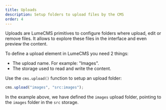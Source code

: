 ```yaml
---
title: Uploads
description: Setup folders to upload files by the CMS
order: 4
---
```


Uploads are LumeCMS primitives to configure folders where upload, edit or remove
files. It allows to explore these files in the interface and even preview the
content.

To define a upload element in LumeCMS you need 2 things:

- The upload name. For example: "Images".
- The storage used to read and write the content.

Use the `cms.upload()` function to setup an upload folder:

```ts
cms.upload("images", "src:images");
```

In the example above, we have defined the `images` upload folder, pointing to
the `images` folder in the `src` storage.
